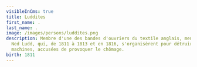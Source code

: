 ```yaml
---
visibleInCms: true
title: Luddites
first_name: .
last_name: .
image: /images/persons/luddites.png
description: Membre d'une des bandes d'ouvriers du textile anglais, menés par
  Ned Ludd, qui, de 1811 à 1813 et en 1816, s'organisèrent pour détruire les
  machines, accusées de provoquer le chômage.
birth: 1811
---
```

